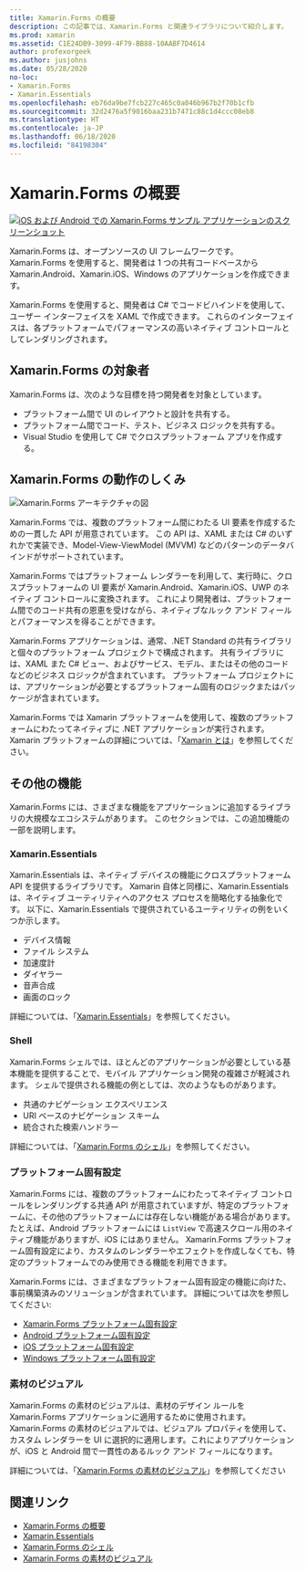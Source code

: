 ```yaml
---
title: Xamarin.Forms の概要
description: この記事では、Xamarin.Forms と関連ライブラリについて紹介します。
ms.prod: xamarin
ms.assetid: C1E24DB9-3099-4F79-BB88-10AABF7D4614
author: profexorgeek
ms.author: jusjohns
ms.date: 05/28/2020
no-loc:
- Xamarin.Forms
- Xamarin.Essentials
ms.openlocfilehash: eb76da9be7fcb227c465c0a046b967b2f70b1cfb
ms.sourcegitcommit: 32d2476a5f9016baa231b7471c88c1d4ccc08eb8
ms.translationtype: HT
ms.contentlocale: ja-JP
ms.lasthandoff: 06/18/2020
ms.locfileid: "84198304"
---
```

# <a name="what-is-xamarinforms"></a>Xamarin.Forms の概要

[![iOS および Android での Xamarin.Forms サンプル アプリケーションのスクリーンショット](what-is-xamarin-forms-images/xamarin-forms-app-cropped.png)](what-is-xamarin-forms-images/xamarin-forms-app.png#lightbox)

Xamarin.Forms は、オープンソースの UI フレームワークです。 Xamarin.Forms を使用すると、開発者は 1 つの共有コードベースから Xamarin.Android、Xamarin.iOS、Windows のアプリケーションを作成できます。

Xamarin.Forms を使用すると、開発者は C# でコードビハインドを使用して、ユーザー インターフェイスを XAML で作成できます。 これらのインターフェイスは、各プラットフォームでパフォーマンスの高いネイティブ コントロールとしてレンダリングされます。

## <a name="who-xamarinforms-is-for"></a>Xamarin.Forms の対象者

Xamarin.Forms は、次のような目標を持つ開発者を対象としています。

- プラットフォーム間で UI のレイアウトと設計を共有する。
- プラットフォーム間でコード、テスト、ビジネス ロジックを共有する。
- Visual Studio を使用して C# でクロスプラットフォーム アプリを作成する。

## <a name="how-xamarinforms-works"></a>Xamarin.Forms の動作のしくみ

![Xamarin.Forms アーキテクチャの図](what-is-xamarin-forms-images/xamarin-forms-architecture.png)

Xamarin.Forms では、複数のプラットフォーム間にわたる UI 要素を作成するための一貫した API が用意されています。 この API は、XAML または C# のいずれかで実装でき、Model-View-ViewModel (MVVM) などのパターンのデータバインドがサポートされています。

Xamarin.Forms ではプラットフォーム レンダラーを利用して、実行時に、クロスプラットフォームの UI 要素が Xamarin.Android、Xamarin.iOS、UWP のネイティブ コントロールに変換されます。 これにより開発者は、プラットフォーム間でのコード共有の恩恵を受けながら、ネイティブなルック アンド フィールとパフォーマンスを得ることができます。

Xamarin.Forms アプリケーションは、通常、.NET Standard の共有ライブラリと個々のプラットフォーム プロジェクトで構成されます。 共有ライブラリには、XAML また C# ビュー、およびサービス、モデル、またはその他のコードなどのビジネス ロジックが含まれています。 プラットフォーム プロジェクトには、アプリケーションが必要とするプラットフォーム固有のロジックまたはパッケージが含まれています。

Xamarin.Forms では Xamarin プラットフォームを使用して、複数のプラットフォームにわたってネイティブに .NET アプリケーションが実行されます。 Xamarin プラットフォームの詳細については、「[Xamarin とは](~/get-started/what-is-xamarin.md)」を参照してください。

## <a name="additional-functionality"></a>その他の機能

Xamarin.Forms には、さまざまな機能をアプリケーションに追加するライブラリの大規模なエコシステムがあります。 このセクションでは、この追加機能の一部を説明します。

### Xamarin.Essentials

Xamarin.Essentials は、ネイティブ デバイスの機能にクロスプラットフォーム API を提供するライブラリです。 Xamarin 自体と同様に、Xamarin.Essentials は、ネイティブ ユーティリティへのアクセス プロセスを簡略化する抽象化です。 以下に、Xamarin.Essentials で提供されているユーティリティの例をいくつか示します。

- デバイス情報
- ファイル システム
- 加速度計
- ダイヤラー
- 音声合成
- 画面のロック

詳細については、「[Xamarin.Essentials](~/essentials/index.md)」を参照してください。

### <a name="shell"></a>Shell

Xamarin.Forms シェルでは、ほとんどのアプリケーションが必要としている基本機能を提供することで、モバイル アプリケーション開発の複雑さが軽減されます。 シェルで提供される機能の例としては、次のようなものがあります。

- 共通のナビゲーション エクスペリエンス
- URI ベースのナビゲーション スキーム
- 統合された検索ハンドラー

詳細については、「[Xamarin.Forms のシェル](~/xamarin-forms/app-fundamentals/shell/index.md)」を参照してください。

### <a name="platform-specifics"></a>プラットフォーム固有設定

Xamarin.Forms には、複数のプラットフォームにわたってネイティブ コントロールをレンダリングする共通 API が用意されていますが、特定のプラットフォームに、その他のプラットフォームには存在しない機能がある場合があります。 たとえば、Android プラットフォームには `ListView` で高速スクロール用のネイティブ機能がありますが、iOS にはありません。 Xamarin.Forms プラットフォーム固有設定により、カスタムのレンダラーやエフェクトを作成しなくても、特定のプラットフォームでのみ使用できる機能を利用できます。

Xamarin.Forms には、さまざまなプラットフォーム固有設定の機能に向けた、事前構築済みのソリューションが含まれています。 詳細については次を参照してください:

- [Xamarin.Forms プラットフォーム固有設定](~/xamarin-forms/platform/platform-specifics/index.md)
- [Android プラットフォーム固有設定](~/xamarin-forms/platform/android/index.md)
- [iOS プラットフォーム固有設定](~/xamarin-forms/platform/ios/index.md)
- [Windows プラットフォーム固有設定](~/xamarin-forms/platform/windows/index.md)

### <a name="material-visual"></a>素材のビジュアル

Xamarin.Forms の素材のビジュアルは、素材のデザイン ルールを Xamarin.Forms アプリケーションに適用するために使用されます。 Xamarin.Forms の素材のビジュアルでは、ビジュアル プロパティを使用して、カスタム レンダラーを UI に選択的に適用します。これによりアプリケーションが、iOS と Android 間で一貫性のあるルック アンド フィールになります。

詳細については、「[Xamarin.Forms の素材のビジュアル](~/xamarin-forms/user-interface/visual/material-visual.md)」を参照してください

## <a name="related-links"></a>関連リンク

- [Xamarin.Forms の概要](~/xamarin-forms/index.yml)
- [Xamarin.Essentials](~/essentials/index.md)
- [Xamarin.Forms のシェル](~/xamarin-forms/app-fundamentals/shell/index.md)
- [Xamarin.Forms の素材のビジュアル](~/xamarin-forms/user-interface/visual/material-visual.md)
